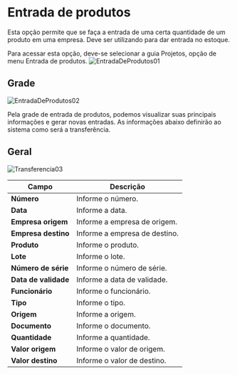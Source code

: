 # Entrada de produtos
Esta opção permite que se faça a entrada de uma certa quantidade de um produto em uma empresa.
Deve ser utilizando para dar entrada no estoque.

Para acessar esta opção, deve-se selecionar a guia Projetos, opção de menu Entrada de produtos.
![EntradaDeProdutos01](https://raw.githubusercontent.com/netforcews/docs-erp/master/Projetos/Imagens/EntradaDeProdutos01.png)

## Grade
![EntradaDeProdutos02](https://raw.githubusercontent.com/netforcews/docs-erp/master/Projetos/Imagens/EntradaDeProdutos02.png)

Pela grade de entrada de produtos, podemos visualizar suas principais informações e gerar novas entradas.
As informações abaixo definirão ao sistema como será a transferência.

## Geral
![Transferencia03](https://raw.githubusercontent.com/netforcews/docs-erp/master/Estoques/Imagens/Transferencias03.png)

Campo | Descrição
------|----------
**Número** | Informe o número.
**Data** | Informe a data.
**Empresa origem** | Informe a empresa de origem.
**Empresa destino** | Informe a empresa de destino.
**Produto** | Informe o produto. 
**Lote** | Informe o lote.
**Número de série** | Informe o número de série.
**Data de validade** | Informe a data de validade.
**Funcionário** | Informe o funcionário.
**Tipo** | Informe o tipo.
**Origem** | Informe a origem.
**Documento** | Informe o documento.
**Quantidade** | Informe a quantidade.
**Valor origem** | Informe o valor de origem.
**Valor destino** | Informe o valor de destino.
